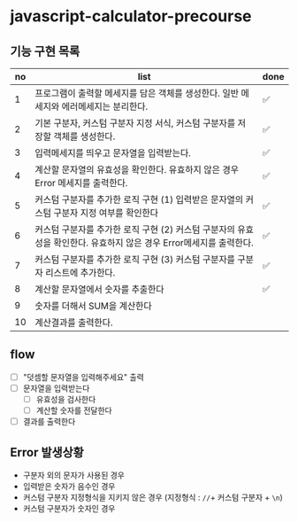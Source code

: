 # javascript-calculator-precourse

## 기능 구현 목록

| no  | list                                                                                                               | done |
| --- | ------------------------------------------------------------------------------------------------------------------ | ---- |
| 1   | 프로그램이 출력할 메세지를 담은 객체를 생성한다. 일반 메세지와 에러메세지는 분리한다.                              | ✅   |
| 2   | 기본 구분자, 커스텀 구분자 지정 서식, 커스텀 구분자를 저장할 객체를 생성한다.                                      | ✅   |
| 3   | 입력메세지를 띄우고 문자열을 입력받는다.                                                                           | ✅   |
| 4   | 계산할 문자열의 유효성을 확인한다. 유효하지 않은 경우 Error 메세지를 출력한다.                                     | ✅   |
| 5   | 커스텀 구분자를 추가한 로직 구현 (1) 입력받은 문자열의 커스텀 구분자 지정 여부를 확인한다                          | ✅   |
| 6   | 커스텀 구분자를 추가한 로직 구현 (2) 커스텀 구분자의 유효성을 확인한다. 유효하지 않은 경우 Error메세지를 출력한다. | ✅   |
| 7   | 커스텀 구분자를 추가한 로직 구현 (3) 커스텀 구분자를 구분자 리스트에 추가한다.                                     | ✅   |
| 8   | 계산할 문자열에서 숫자를 추출한다                                                                                  | ✅   |
| 9   | 숫자를 더해서 SUM을 계산한다                                                                                       |      |
| 10  | 계산결과를 출력한다.                                                                                               |      |

## flow

- [ ] "덧셈할 문자열을 입력해주세요" 출력
- [ ] 문자열을 입력받는다
  - [ ] 유효성을 검사한다
  - [ ] 계산할 숫자를 전달한다
- [ ] 결과를 출력한다

## Error 발생상황

- 구분자 외의 문자가 사용된 경우
- 입력받은 숫자가 음수인 경우
- 커스텀 구분자 지정형식을 지키지 않은 경우 (지정형식 : `//`+ 커스텀 구분자 + `\n`)
- 커스텀 구분자가 숫자인 경우
